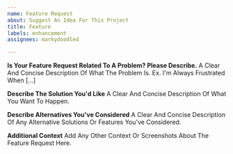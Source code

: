 ```yaml
---
name: Feature Request
about: Suggest An Idea For This Project
title: Feature
labels: enhancement
assignees: markydoodled

---
```


**Is Your Feature Request Related To A Problem? Please Describe.**
A Clear And Concise Description Of What The Problem Is. Ex. I'm Always Frustrated When [...]

**Describe The Solution You'd Like**
A Clear And Concise Description Of What You Want To Happen.

**Describe Alternatives You've Considered**
A Clear And Concise Description Of Any Alternative Solutions Or Features You've Considered.

**Additional Context**
Add Any Other Context Or Screenshots About The Feature Request Here.
